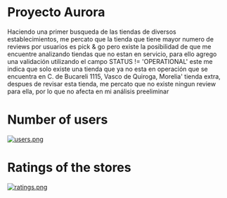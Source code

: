 # Proyecto Aurora
Haciendo una primer busqueda de las tiendas de diversos establecimientos, me percato que la tienda que tiene mayor numero de reviews por usuarios es pick & go
pero existe la posibilidad de que me encuentre analizando tiendas que no estan en servicio, para ello agrego una validación
utilizando el campo STATUS != 'OPERATIONAL' este me indica que solo existe una tienda que ya no esta en operación que se encuentra en 
C. de Bucareli 1115, Vasco de Quiroga, Morelia' tienda extra,  despues de revisar esta tienda, me percato que no existe ningun review
para ella, por lo que no afecta en mi análisis preeliminar

# Number of users
[![users.png](https://i.postimg.cc/bNQsgvHs/users.png)](https://postimg.cc/XpYj74Pb)

# Ratings of the stores
[![ratings.png](https://i.postimg.cc/g2mrTPN4/ratings.png)](https://postimg.cc/56KxXDcF)
